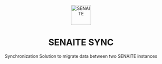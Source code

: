 <div align="center">

  <a href="https://github.com/senaite/senaite.ci">
    <img src="Senaite_LIMS_1000mm.png" alt="SENAITE" height="64" />
  </a>
  <h1>SENAITE SYNC</h1>

  <p>Synchronization Solution to migrate data between two SENAITE instances</p>

</div>
